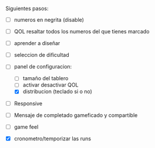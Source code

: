 Siguientes pasos:
- [ ] numeros en negrita (disable)
- [ ] QOL resaltar todos los numeros del que tienes marcado
- [ ] aprender a diseñar
- [ ] seleccion de dificultad
- [ ] panel de configuracion:
    - [ ] tamaño del tablero
    - [ ] activar desactivar QOL
    - [x] distribucion (teclado si o no)
- [ ] Responsive
- [ ] Mensaje de completado gameficado y compartible
- [ ] game feel
- [x] cronometro/temporizar las runs

